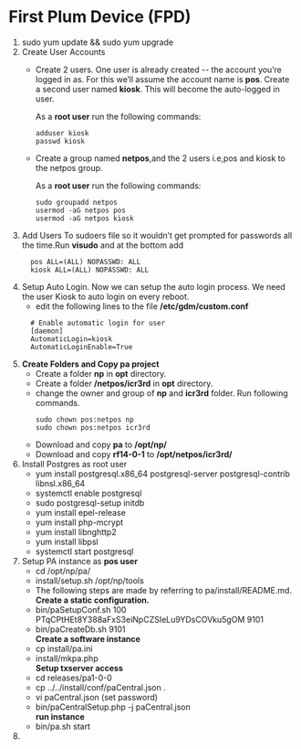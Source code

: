 # First Plum Device (FPD)

1. sudo yum update && sudo yum upgrade
2. Create User Accounts
   * Create 2 users. One user is already created -- the account you’re logged in as. For this we’ll assume the account name        is __pos__. Create a second user named __kiosk__. This will become the auto-logged in user.<br>
   
     As a __root user__ run the following commands:
     ~~~
     adduser kiosk
     passwd kiosk
     ~~~  
   * Create a group named __netpos__,and the 2 users i.e,pos and kiosk to the netpos group.<br>
   
     As a __root user__ run the following commands:
     ~~~
     sudo groupadd netpos
     usermod -aG netpos pos
     usermod -aG netpos kiosk
3. Add Users To sudoers file so it wouldn’t get prompted for passwords all the time.Run __visudo__ and at the bottom add
    ~~~
      pos ALL=(ALL) NOPASSWD: ALL
      kiosk ALL=(ALL) NOPASSWD: ALL
4. Setup Auto Login. Now we can setup the auto login process. We need the user Kiosk to auto login on every reboot. 
   * edit the following lines to the file __/etc/gdm/custom.conf__
    ~~~~~ 
      # Enable automatic login for user
      [daemon]
      AutomaticLogin=kiosk
      AutomaticLoginEnable=True
    ~~~~~ 
5. __Create Folders and Copy pa project__
   * Create a folder __np__ in __opt__ directory.
   * Create a folder __/netpos/icr3rd__ in __opt__ directory.
   * change the owner and group of __np__ and __icr3rd__ folder. Run following commands. 
     ~~~
     sudo chown pos:netpos np
     sudo chown pos:netpos icr3rd
   * Download and copy  __pa__ to __/opt/np/__
   * Download and copy  __rf14-0-1__ to __/opt/netpos/icr3rd/__
7. Install Postgres as root user
   * yum install postgresql.x86_64  postgresql-server postgresql-contrib  libnsl.x86_64
   * systemctl enable postgresql
   * sudo postgresql-setup initdb 
   * yum install epel-release
   * yum install php-mcrypt
   * yum install libnghttp2
   * yum install libpsl
   * systemctl start postgresql
8. Setup PA instance as __pos user__
   * cd /opt/np/pa/
   * install/setup.sh /opt/np/tools
   * The following steps are made by referring to pa/install/README.md.<br>
 __Create a static configuration.__
   * bin/paSetupConf.sh 100 PTqCPtHEt8Y388aFxS3eiNpCZSIeLu9YDsCOVku5gOM 9101
   * bin/paCreateDb.sh 9101 <br>
 __Create a software instance__
   * cp install/pa.ini
   * install/mkpa.php <br>
 __Setup txserver access__
   * cd releases/pa1-0-0
   * cp ../../install/conf/paCentral.json .
   * vi paCentral.json                (set password)
   * bin/paCentralSetup.php -j paCentral.json <br>
 __run instance__
   * bin/pa.sh start
9. 

